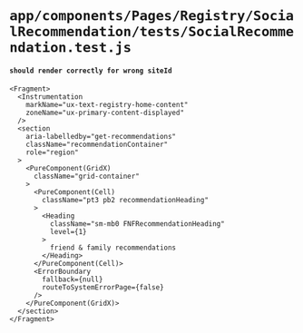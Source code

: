 # `app/components/Pages/Registry/SocialRecommendation/tests/SocialRecommendation.test.js`

#### `should render correctly for wrong siteId`

```
<Fragment>
  <Instrumentation
    markName="ux-text-registry-home-content"
    zoneName="ux-primary-content-displayed"
  />
  <section
    aria-labelledby="get-recommendations"
    className="recommendationContainer"
    role="region"
  >
    <PureComponent(GridX)
      className="grid-container"
    >
      <PureComponent(Cell)
        className="pt3 pb2 recommendationHeading"
      >
        <Heading
          className="sm-mb0 FNFRecommendationHeading"
          level={1}
        >
          friend & family recommendations
        </Heading>
      </PureComponent(Cell)>
      <ErrorBoundary
        fallback={null}
        routeToSystemErrorPage={false}
      />
    </PureComponent(GridX)>
  </section>
</Fragment>
```

